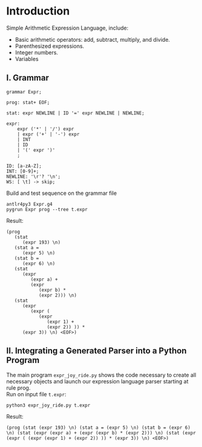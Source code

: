 # Introduction
Simple Arithmetic Expression Language, include:
- Basic arithmetic operators: add, subtract, multiply, and divide.
- Parenthesized expressions.
- Integer numbers.
- Variables

## I. Grammar
```antlr4
grammar Expr;

prog: stat+ EOF;

stat: expr NEWLINE | ID '=' expr NEWLINE | NEWLINE;

expr: 
    expr ('*' | '/') expr
    | expr ('+' | '-') expr
    | INT
    | ID
    | '(' expr ')'
    ;

ID: [a-zA-Z];
INT: [0-9]+;
NEWLINE: '\r'? '\n';
WS: [ \t] -> skip;
```
Build and test sequence on the grammar file
```
antlr4py3 Expr.g4
pygrun Expr prog --tree t.expr
```
Result:
```
(prog 
   (stat 
      (expr 193) \n) 
   (stat a = 
      (expr 5) \n) 
   (stat b = 
      (expr 6) \n) 
   (stat 
      (expr 
         (expr a) + 
         (expr 
            (expr b) * 
            (expr 2))) \n) 
   (stat 
      (expr 
         (expr ( 
            (expr 
               (expr 1) + 
               (expr 2)) )) * 
      (expr 3)) \n) <EOF>)
```

## II. Integrating a Generated Parser into a Python Program
The main program `expr_joy_ride.py` shows the code necessary to create all necessary objects and launch our expression language parser starting at rule prog.  
Run on input file `t.expr`:
```
python3 expr_joy_ride.py t.expr
```
Result:
```
(prog (stat (expr 193) \n) (stat a = (expr 5) \n) (stat b = (expr 6) \n) (stat (expr (expr a) + (expr (expr b) * (expr 2))) \n) (stat (expr (expr ( (expr (expr 1) + (expr 2)) )) * (expr 3)) \n) <EOF>)
```
